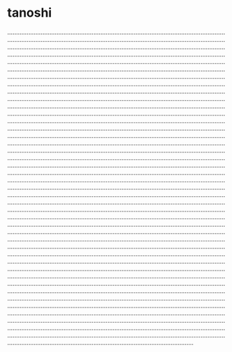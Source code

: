 # tanoshi

..................................................................................................................................................................................................................................................................................................................................................................................................................................................................................................................................................................................................................................................................................................................................................................................................................................................................................................................................................................................................................................................................................................................................................................................................................................................................................................................................................................................................................................................................................................................................................................................................................................................................................................................................................................................................................................................................................................................................................................................................................................................................................................................................................................................................................................................................................................................................................................................................................................................................................................................................................................................................................................................................................................................................................................................................................................................................................................................................................................................................................................................................................................................................................................................................................................................................................................................................................................................................................................................................................................................................................................................................................................................................................................................................................................................................................................................................................................................................................................................................................................................................................................................................................................................................................................................................................................................................................................................................................................................................................................................................................................................................................................................................................................................................................................................................................................................................................................................................................................................................................................................................................................................................................................................................................................................................................................................................................................................................................................................................................................................................